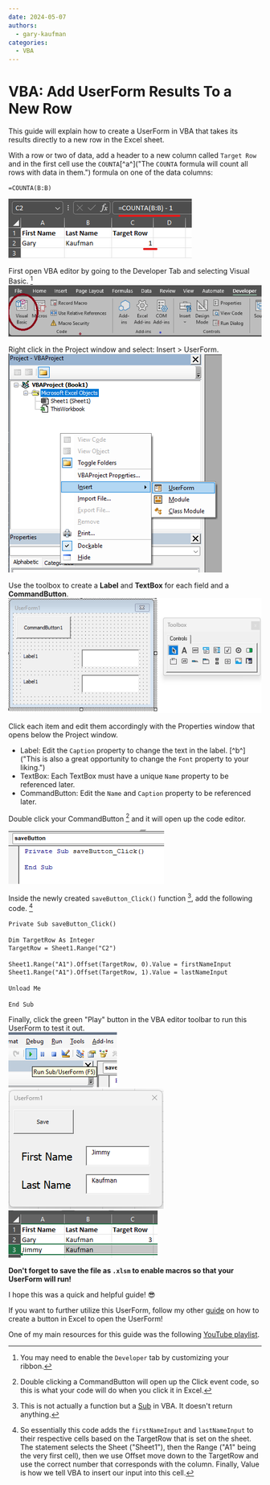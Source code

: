 ```yaml
---
date: 2024-05-07
authors: 
  - gary-kaufman
categories:
  - VBA
---
```


# VBA: Add UserForm Results To a New Row

This guide will explain how to create a UserForm in VBA that takes its results directly to a new row in the Excel sheet.

<!-- more -->

With a row or two of data, add a header to a new column called `Target Row` and in the first cell use the `COUNTA`[^a^]("The `COUNTA` formula will count all rows with data in them.") formula on one of the
data columns:

```text
=COUNTA(B:B)
```

![Target Row Formula](../images/vba-userform-to-new-row/vba-create-target-row-with-formula.png)

First open VBA editor by going to the Developer Tab and selecting Visual Basic. [^1]
![Open VBA](../images/vba-userform-to-new-row/open-vba-screenshot.png)  

Right click in the Project window and select: Insert > UserForm.
![Right Click > Insert > UserForm Image](../images/vba-userform-to-new-row/right-click-insert-userform.png)

Use the toolbox to create a **Label** and **TextBox** for each field and a **CommandButton**.
![Create Labels, Textboxes, and CommandButton](../images/vba-userform-to-new-row/vba-create-button-label-textbox.png)

Click each item and edit them accordingly with the Properties window that opens below the Project window.

- Label: Edit the `Caption` property to change the text in the label. [^b^]("This is also a great opportunity to change the `Font` property to your liking.")
- TextBox: Each TextBox must have a unique `Name` property to be referenced later.
- CommandButton: Edit the `Name` and `Caption` property to be referenced later.

Double click your CommandButton [^2] and it will open up the code editor.

![Code Editor for Save CommandButton](../images/vba-userform-to-new-row/double-click-save-button.png)

Inside the newly created `saveButton_Click()` function [^3], add the following code. [^4]

```text
Private Sub saveButton_Click()

Dim TargetRow As Integer
TargetRow = Sheet1.Range("C2")

Sheet1.Range("A1").Offset(TargetRow, 0).Value = firstNameInput
Sheet1.Range("A1").Offset(TargetRow, 1).Value = lastNameInput

Unload Me

End Sub
```

Finally, click the green "Play" button in the VBA editor toolbar to run this UserForm to test it out.  
![Click Green Play Button](../images/vba-userform-to-new-row/vba-click-play-button.png)  
![Submit Form](../images/vba-userform-to-new-row/testing-userform.png)  
![Success!](../images/vba-userform-to-new-row/success.png)  

**Don't forget to save the file as `.xlsm` to enable macros so that your UserForm will run!**

I hope this was a quick and helpful guide! :sunglasses:

If you want to further utilize this UserForm, follow my other [guide](vba-open-userform-with-button.md) on how to create a button in Excel to open the UserForm!

One of my main resources for this guide was the following [YouTube playlist](https://www.youtube.com/playlist?list=PLpOAvcoMay5T5N02WwPbOvop4MBCw_JHE).

[^1]: You may need to enable the `Developer` tab by customizing your ribbon.
[^2]: Double clicking a CommandButton will open up the Click event code, so this is what your code will do when you click it in Excel.
[^3]: This is not actually a function but a [Sub](https://learn.microsoft.com/en-us/office/vba/language/reference/user-interface-help/sub-statement) in VBA. It doesn't return anything.
[^4]:
    So essentially this code adds the `firstNameInput` and `lastNameInput` to their respective cells based on the TargetRow that is set on the sheet. The statement selects the Sheet ("Sheet1"), then the Range ("A1" being the very first cell), then we use Offset move down to the TargetRow and use the correct number that corresponds with the column. Finally, Value is how we tell VBA to insert our input into this cell.
